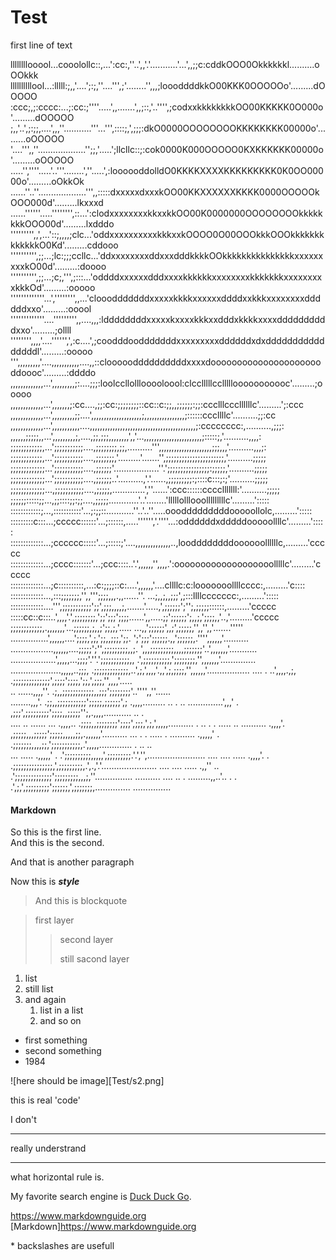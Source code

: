 # Test

first line of text

llllllllooool...cooolollc::,...':cc:,''..',,'.'...........'...',,;;c:cddkOOO0Okkkkkkl..........oOOkkk
llllllllllool...:lllll:;,,'....';:;,''....''',;'........'',,,;loooddddkkO00KKK0OOOOOo'.........dOOOOO
:ccc;,;:cccc:...;:cc:;''''.....',,.......',,;::,'..'''',;codxxkkkkkkkkOO00KKKKK0O000o'.........dOOOOO
;,,'..',;:;;,....',,,''...........'''...''',::::;,',;;;:dkO0000OOOOOOOOKKKKKKKK00000o'.........oOOOOO
'....''',,''...................'';;,'.....';llcllc::;:cok0000K000OOOOO0KXKKKKKK00000o'.........oOOOOO
.....'',''''.....'..'''........',''.....',:loooooddolldO0KKKKXXXXKKKKKKKKK0K0OO00000o'.........oOkkOk
......''..''...................''',,:::::dxxxxxdxxxkOO00KKXXXXXXKKKK0000OOOOOkOOO000d'.........lkxxxd
......''''''.....'''''''',::...':clodxxxxxxxxkkxxkkOO00K0000000OOOOOOOOkkkkkkkkOOO00d'.........lxdddo
''''''''',,',...'::;,,,,;clc...'oddxxxxxxxxxxkkkxxkOOOO0O00OOOkkkOOOkkkkkkkkkkkkkO0Kd'.........cddooo
'''''''''',;;...;lc:;;;ccllc...'ddxxxxxxxxddxxxdddkkkkOOkkkkkkkkkkkkkkkxxxxxxxxxkO00d'.........:doooo
'''''''''',;;...;c;,''',;:::...'oddddxxxxxxdddxxxxkkkkkkxxxxxxxxkkkkkkkxxxxxxxxxkkkOd'.........:ooooo
'''''''''''''...','''''''',,...'clooodddddddxxxxxkkkkxxxxxxddddxxkkkxxxxxxxxddddddxxo'.........:ooool
'''''''''''''....''''''''',,....,,,:lddddddddxxxxxkxxxxkkkxxdddxkkkkxxxxddddddddddxxo'.........;ollll
'''''''',,,,'....'''''',',:c....',;coodddoodddddddxxxxxxxxxddddddxdxddddddddddddddddl'.........:ooooo
''',,,,,,,,,'....,,,,,,,,,,,....,,::cloooooddddddddddxxxxdoooooooooooooooooooooddoooc'.........:ddddo
,,,,,,,,,,,,,...',,,,,,,,,;:....;;;:loolccllolllooooloool:clcclllllcclllllooooooooooc'.........;ooooo
,,,,,,,,,,,,,...',,,,,,,;:cc....,;;:cc:;;;;;;;;::cc::c:;;,,;;;;;;:;;:ccclllcccllllllc'.........';:ccc
,,,,,,,,,,,,,...',,,,,,,,,;;....',,,,,,,,,,,,,,,,,,,,;,,,,,,,,,,,,,,,,;::::::cccllllc'..........;;:cc
,,,,,,,,,,,,,...',,,,,,,,,,,....,,,,,,,,,,,,,,,,,,,,,,,,,,,,,,,,,,,,,,,,,,;:cccccccc:,..........,;;;:
,,,,,,;;;;;,,...',,,,,,,,,;,....,;;,;;;,,,,,,,,',,'...,,,,,,,,,,,,,,,,,,,,,,,;:::::;,'..........,,,,:
;;;;;;;;;;;;,...';;;;;;;;;;;....,;;;;;;;;,;;,..........''',,,,,,,,,,,,,,,,,,,,,;;;,,,'..........,,,;:
;;;;;;;;;;;;,...';;;;;;;;;;;....,;;;;;;;,'.........'.......'',;;;;;;;;;;;;;;;;;;;;;;,'..........;;;;;
;;;;;;;;;;;;;...';;;;;;;;;;;....,;;;;;;'..................''.';;;;;;;;;;;;;;;;:;;;;;,'..........;;;;;
;;;;;;;;;;;;;...';;;;;;;;;;;....,;;;;;;..'..........,'.'......,;;;;;;;;;:;::::c:::;:;'..........;;;;;
;;;;;;;;;;;;;...,;;;;;;;;;;;....,;;;;;,.............',''......':ccc::::::cccclllllll:'..........;;;;;
;;;;;;:::::;;...,;;::::;;:;;....,;;;;;............'..'........'lllllolllooolllllllllc'.........':::::
::::::::::::;...,:::::::::::'...;:;;::...........''..'..''.....ooodddddddddooooollolc,.........':::::
:::::::::c:::...;ccccc::::::'...;::::::,.....'''''','.''''...:oddddddxdddddooooollllc'.........':::::
:::::::::::::...;cccccc:::::'...;:::::;'....,,,,,,,,,,,,,,..,looddddddddoooooollllllc,.........'ccccc
:::::::::::::...;cccc:::::::'...;ccc::::..'.',,,,,,'',,,,.':ooooooooooooooooooolllllc'.........'ccccc
:::::::::::::...;c::::::::::,...:c:;;;;::c:....',,,,,,'....cllllc:c:looooooollllcccc:,.........'c::::
:::::::::::::...,:::;;;;;;;,'',,''';;;;,,,.,,......''. ...;,,;,,;;;',;:::llllccccccc:,.........':::::
:::::::::::::....''',;;;;;;;;;;;';;',;;;,,,,;,.......'.....,',;;;;;;';'';,;;;;;::::::,.........'ccccc
:::::cc::c:::..',,,,'.',;;;;;;;;,';;';;;';;;;......',,.....;;';;;;;;';,,;,';;;;,,'..,'.........'ccccc
;;;;;;;;;;;;,.,,,,,,,'...;;;;;;,;,,;';;,;,'.....        ...,,';;;;;;',,;',;;;;;,'',,'',,'.......'''''
...............',,,,,,....';;;;,',;,';;,,;;;,';;.      ';';;;';;;;;;.,,';;;;;;,.'''',,,,,,'..........
.................,,,,,,....;;;;;';'',;;;;;;;;;,,;.    ',,,;;;;;;;;;,,,,;;;;;;;'..',,,,,,,'...........
..................',,,,,...;;;;'.''.';;;;;;;;;;;,,   .',;;;;;;;;;;,';;;;;;;;,'',,,,,,,'..............
....................,,,,,..;;;,     .;;;;;;;;;;;;;,..',;,',,,,'.,,',;,;;;;,'',,,,,,'.................
           ....  . ..',,,,.,;,      .;;;;;;;;;;;;;;',;;;;';;;;,';;,',;;;,'',,,,'.....                
              .. ......,,,,''.      .;,,;;;;;;;;;;;;,,;;;';;;;;;;;'..'''',,''......                  
                 ........,,,'.      .;;,,;;;;;;;;;;;';;;;;,;;;;;;',; .,,,,.........                ..
      .  .. ..............',,,'  .   ,;;;',;;;;;;;;;';;;;,,;;;;;'';,.,,,,...........           .. .  
....  .. ...... ...        .,,,,..   .;;;;,,;;;;;;;;';;;;',;;;,',;,',,,,,..........          . .. . .
..... .. ..........        .,,,,'.    ,;;;;;,,,;;;;;';;;;;,,,,,;;,.,,,,,,'..........          ... . .
.....  . ..........       .,,,,,' .   .;;;;;;;,,,,;;,';;;;;;;;;;;,.',,,,,............. .      .. ..  
       ...    .....       .,,,,,' .  .';;;;;;;;;;,,,,,',;;;;;;;;;.'.','',....................... ....
       ....   .....       .,,,,'. .  .;;;;;;;;;;;;;;;,',;;;;;;;;;,.',.,'.'...................... ....
       ....   .....       .,,''   .. .';;;;;;;;;;;;;;';;;;;;;;;,,,;,''............... .......... ....
       .. .   .........,,..'.. .  .  .',;,',;;;;;;;;;';;;;;;,',;;;;;;;,.............. ...............

#### Markdown 

So this is the first line.  
And this is the second.  

And that is another paragraph

Now this is ***style***

> And this is blockquote

> first layer
>> second layer
>>
>> still sacond layer

1. list
2. still list
3. and again
   1. list in a list
   2. and so on

- first something
- second something
- 1984

![here should be image][Test/s2.png]

this is real 'code'

I don't

---

really understrand

---

what horizontal rule is.

My favorite search engine is [Duck Duck Go](https://duckduckgo.com "The best search engine for privacy").

<https://www.markdownguide.org>
[Markdown]<https://www.markdownguide.org>

\* backslashes are usefull

